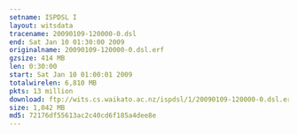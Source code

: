 ```yaml
---
setname: ISPDSL I
layout: witsdata
tracename: 20090109-120000-0.dsl
end: Sat Jan 10 01:30:00 2009
originalname: 20090109-120000-0.dsl.erf
gzsize: 414 MB
len: 0:30:00
start: Sat Jan 10 01:00:01 2009
totalwirelen: 6,810 MB
pkts: 13 million
download: ftp://wits.cs.waikato.ac.nz/ispdsl/1/20090109-120000-0.dsl.erf.gz
size: 1,042 MB
md5: 72176df55613ac2c40cd6f185a4dee8e
---
```

